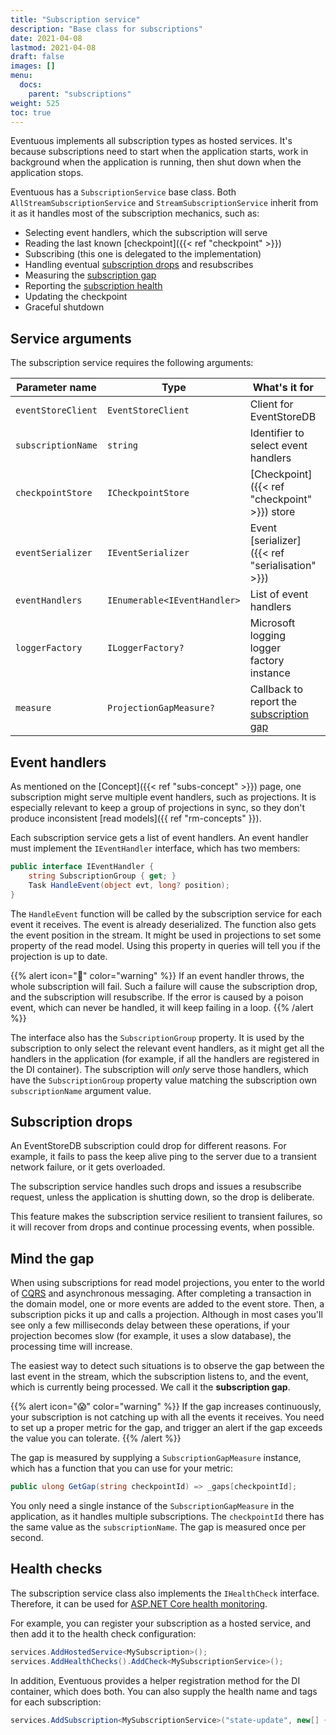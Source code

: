 ```yaml
---
title: "Subscription service"
description: "Base class for subscriptions"
date: 2021-04-08
lastmod: 2021-04-08
draft: false
images: []
menu:
  docs:
    parent: "subscriptions"
weight: 525
toc: true
---
```


Eventuous implements all subscription types as hosted services. It's because subscriptions need to start when the application starts, work in background when the application is running, then shut down when the application stops.

Eventuous has a `SubscriptionService` base class. Both `AllStreamSubscriptionService` and `StreamSubscriptionService` inherit from it as it handles most of the subscription mechanics, such as:

- Selecting event handlers, which the subscription will serve
- Reading the last known [checkpoint]({{< ref "checkpoint" >}})
- Subscribing (this one is delegated to the implementation)
- Handling eventual [subscription drops](#subscription-drops) and resubscribes
- Measuring the [subscription gap](#mind-the-gap)
- Reporting the [subscription health](#health-checks)
- Updating the checkpoint
- Graceful shutdown

## Service arguments

The subscription service requires the following arguments:

| Parameter name | Type | What's it for | Required |
| -------------- | ---- | ------------- | -------- |
| `eventStoreClient` | `EventStoreClient` | Client for EventStoreDB | Yes |
| `subscriptionName` | `string` | Identifier to select event handlers | Yes |
| `checkpointStore` | `ICheckpointStore` | [Checkpoint]({{< ref "checkpoint" >}}) store | Yes |
| `eventSerializer` | `IEventSerializer` | Event [serializer]({{< ref "serialisation" >}}) | Yes |
| `eventHandlers` | `IEnumerable<IEventHandler>` | List of event handlers | Yes |
| `loggerFactory` | `ILoggerFactory?` | Microsoft logging logger factory instance | No |
| `measure` | `ProjectionGapMeasure?` | Callback to report the [subscription gap](#mind-the-gap) | No |

## Event handlers

As mentioned on the [Concept]({{< ref "subs-concept" >}}) page, one subscription might serve multiple event handlers, such as projections. It is especially relevant to keep a group of projections in sync, so they don't produce inconsistent [read models]({{ ref "rm-concepts" }}).

Each subscription service gets a list of event handlers. An event handler must implement the `IEventHandler` interface, which has two members:

```csharp
public interface IEventHandler {
    string SubscriptionGroup { get; }
    Task HandleEvent(object evt, long? position);
}
```

The `HandleEvent` function will be called by the subscription service for each event it receives. The event is already deserialized. The function also gets the event position in the stream. It might be used in projections to set some property of the read model. Using this property in queries will tell you if the projection is up to date.

{{% alert icon="👻" color="warning" %}}
If an event handler throws, the whole subscription will fail. Such a failure will cause the subscription drop, and the subscription will resubscribe. If the error is caused by a poison event, which can never be handled, it will keep failing in a loop.
{{% /alert %}}

The interface also has the `SubscriptionGroup` property. It is used by the subscription to only select the relevant event handlers, as it might get all the handlers in the application (for example, if all the handlers are registered in the DI container). The subscription will _only_ serve those handlers, which have the `SubscriptionGroup` property value matching the subscription own `subscriptionName` argument value.

## Subscription drops

An EventStoreDB subscription could drop for different reasons. For example, it fails to pass the keep alive ping to the server due to a transient network failure, or it gets overloaded.

The subscription service handles such drops and issues a resubscribe request, unless the application is shutting down, so the drop is deliberate.

This feature makes the subscription service resilient to transient failures, so it will recover from drops and continue processing events, when possible.

## Mind the gap

When using subscriptions for read model projections, you enter to the world of [CQRS](https://zimarev.com/blog/event-sourcing/cqrs/) and asynchronous messaging. After completing a transaction in the domain model, one or more events are added to the event store. Then, a subscription picks it up and calls a projection. Although in most cases you'll see only a few milliseconds delay between these operations, if your projection becomes slow (for example, it uses a slow database), the processing time will increase.

The easiest way to detect such situations is to observe the gap between the last event in the stream, which the subscription listens to, and the event, which is currently being processed. We call it the **subscription gap**.

{{% alert icon="😱" color="warning" %}}
If the gap increases continuously, your subscription is not catching up with all the events it receives. You need to set up a proper metric for the gap, and trigger an alert if the gap exceeds the value you can tolerate.
{{% /alert %}}

The gap is measured by supplying a `SubscriptionGapMeasure` instance, which has a function that you can use for your metric:

```csharp
public ulong GetGap(string checkpointId) => _gaps[checkpointId];
```

You only need a single instance of the `SubscriptionGapMeasure` in the application, as it handles multiple subscriptions. The `checkpointId` there has the same value as the `subscriptionName`. The gap is measured once per second.

## Health checks

The subscription service class also implements the `IHealthCheck` interface. Therefore, it can be used for [ASP.NET Core health monitoring](https://docs.microsoft.com/en-us/aspnet/core/host-and-deploy/health-checks?view=aspnetcore-5.0).

For example, you can register your subscription as a hosted service, and then add it to the health check configuration:

```csharp
services.AddHostedService<MySubscription>();
services.AddHealthChecks().AddCheck<MySubscriptionService>();
```

In addition, Eventuous provides a helper registration method for the DI container, which does both. You can also supply the health name and tags for each subscription:

```csharp
services.AddSubscription<MySubscriptionService>("state-update", new[] {"esdb"});
```
